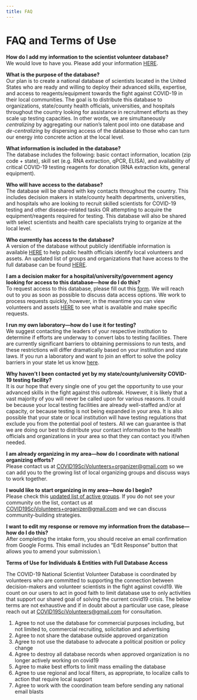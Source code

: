 ```yaml
---
title: FAQ
---
```

# FAQ and Terms of Use

**How do I add my information to the scientist volunteer database?**\
We would love to have you. Please add your information [HERE](/join).

**What is the purpose of the database?**\
Our plan is to create a national database of scientists located in the United States who are ready and willing to deploy their advanced skills, expertise, and access to reagents/equipment towards the fight against COVID-19 in their local communities. The goal is to distribute this database to organizations, state/county health officials, universities, and hospitals throughout the country looking for assistance in recruitment efforts as they scale up testing capacities. In other words, we are simultaneously *centralizing* by aggregating our nation’s talent pool into one database and *de-centralizing* by dispersing access of the database to those who can turn our energy into concrete action at the local level.

**What information is included in the database?**\
The database includes the following: basic contact information, location (zip code + state), skill set (e.g. RNA extraction, qPCR, ELISA), and availability of critical COVID-19 testing reagents for donation (RNA extraction kits, general equipment).

**Who will have access to the database?**\
The database will be shared with key contacts throughout the country. This includes decision makers in state/county health departments, universities, and hospitals who are looking to recruit skilled scientists for COVID-19 testing and other disease-related tasks OR attempting to acquire the equipment/reagents required for testing. This database will also be shared with select scientists and health care specialists trying to organize at the local level.

**Who currently has access to the database?**\
A version of the database without publicly identifiable information is available [HERE](/public-db) to help public health officials identify local volunteers and assets. An updated list of groups and organizations that have access to the full database can be found [HERE](/successes).

**I am a decision maker for a hospital/university/government agency looking for access to this database—how do I do this?**\
To request access to this database, please fill out this [form](/access). We will reach out to you as soon as possible to discuss data access options. We work to process requests quickly, however, in the meantime you can view volunteers and assets [HERE](/public-db) to see what is available and make specific requests.

**I run my own laboratory—how do I use it for testing?**\
We suggest contacting the leaders of your respective institution to determine if efforts are underway to convert labs to testing facilities. There are currently significant barriers to obtaining permissions to run tests, and these restrictions will differ dramatically based on your institution and state laws. If you run a laboratory and want to join an effort to solve the policy barriers in your state let us know [here](https://forms.gle/x6yyVEuSd7mrSDDw9).

**Why haven’t I been contacted yet by my state/county/university COVID-19 testing facility?**\
It is our hope that every single one of you get the opportunity to use your advanced skills in the fight against this outbreak. However, it is likely that a vast majority of you will never be called upon for various reasons. It could be because your local testing facilities are already well-staffed and/or at capacity, or because testing is not being expanded in your area. It is also possible that your state or local institution will have testing regulations that exclude you from the potential pool of testers. All we can guarantee is that we are doing our best to distribute your contact information to the health officials and organizations in your area so that they can contact you if/when needed.

**I am already organizing in my area—how do I coordinate with national organizing efforts?**\
Please contact us at [COVID19SciVolunteers+organizer@gmail.com](mailto:COVID19SciVolunteers+organizer@gmail.com) so we can add you to the growing list of local organizing groups and discuss ways to work together.

**I would like to start organizing in my area—how do I begin?**\
Please check this [updated list of active groups](https://covid19sci.org/groups/). If you do not see your community on the list, contact us at COVID19SciVolunteers+organizer@gmail.com and we can discuss community-building strategies.

**I want to edit my response or remove my information from the database—how do I do this?**\
After completing the intake form, you should receive an email confirmation from Google Forms. This email includes an “Edit Response” button that allows you to amend your submission.\



**Terms of Use for Individuals & Entities with Full Database Access**

The COVID-19 National Scientist Volunteer Database is coordinated by volunteers who are committed to supporting the connection between decision-makers and volunteer scientists in the fight against covid19. We count on our users to act in good faith to limit database use to only activities that support our shared goal of solving the current covid19 crisis. The below terms are not exhaustive and if in doubt about a particular use case, please reach out at COVID19SciVolunteers@gmail.com for consultation.


1. Agree to not use the database for commercial purposes including, but not limited to, commercial recruiting, solicitation and advertising
2. Agree to not share the database outside approved organization
3. Agree to not use the database to advocate a political position or policy change
4. Agree to destroy all database records when approved organization is no longer actively working on covid19
5. Agree to make best efforts to limit mass emailing the database
6. Agree to use regional and local filters, as appropriate, to localize calls to action that require local support
7. Agree to work with the coordination team before sending any national email blasts